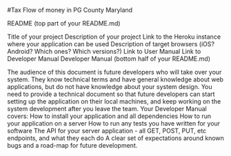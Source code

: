 
#Tax Flow of money in PG County Maryland



README (top part of your README.md)

Title of your project
Description of your project
Link to the Heroku instance where your application can be used
Description of target browsers (iOS? Android? Which ones? Which versions?)
Link to User Manual
Link to Developer Manual
Developer Manual (bottom half of your README.md)

The audience of this document is future developers who will take over your system.
They know technical terms and have general knowledge about web applications, but do not have knowledge about your system design.
You need to provide a technical document so that future developers can start setting up the application on their local machines, and keep working on the system development after you leave the team.
Your Developer Manual covers:
How to install your application and all dependencies
How to run your application on a server
How to run any tests you have written for your software
The API for your server application - all GET, POST, PUT, etc endpoints, and what they each do
A clear set of expectations around known bugs and a road-map for future development.
